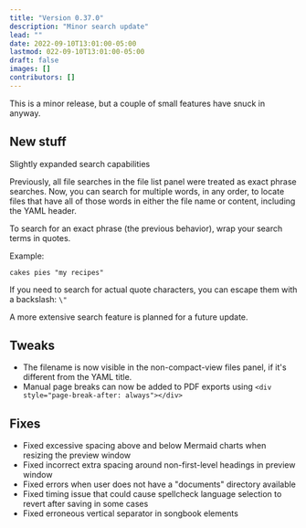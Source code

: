 ```yaml
---
title: "Version 0.37.0"
description: "Minor search update"
lead: ""
date: 2022-09-10T13:01:00-05:00
lastmod: 022-09-10T13:01:00-05:00
draft: false
images: []
contributors: []
---
```


This is a minor release, but a couple of small features have snuck in anyway.

## New stuff

Slightly expanded search capabilities

Previously, all file searches in the file list panel were treated as exact phrase searches. Now, you can search for multiple words, in any order, to locate files that have all of those words in either the file name or content, including the YAML header.

To search for an exact phrase (the previous behavior), wrap your search terms in quotes.

Example:

```
cakes pies "my recipes"
```

If you need to search for actual quote characters, you can escape them with a backslash: `\"`

A more extensive search feature is planned for a future update.

## Tweaks

* The filename is now visible in the non-compact-view files panel, if it's different from the YAML title.
* Manual page breaks can now be added to PDF exports using `<div style="page-break-after: always"></div>`

## Fixes

* Fixed excessive spacing above and below Mermaid charts when resizing the preview window
* Fixed incorrect extra spacing around non-first-level headings in preview window
* Fixed errors when user does not have a "documents" directory available
* Fixed timing issue that could cause spellcheck language selection to revert after saving in some cases
* Fixed erroneous vertical separator in songbook elements